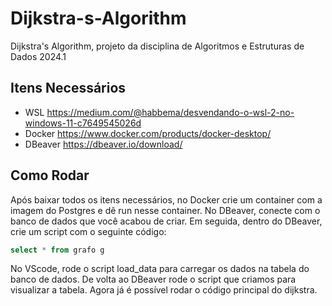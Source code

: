 # Dijkstra-s-Algorithm
Dijkstra's Algorithm, projeto da disciplina de Algoritmos e Estruturas de Dados 2024.1

## Itens Necessários
- WSL <https://medium.com/@habbema/desvendando-o-wsl-2-no-windows-11-c7649545026d>
- Docker <https://www.docker.com/products/docker-desktop/>
- DBeaver <https://dbeaver.io/download/>

## Como Rodar
Após baixar todos os itens necessários, no Docker crie um container com a imagem do Postgres e dê run nesse container.
No DBeaver, conecte com o banco de dados que você acabou de criar. Em seguida, dentro do DBeaver, crie um script com o seguinte código:
~~~sql
select * from grafo g 
~~~
No VScode, rode o script load_data para carregar os dados na tabela do banco de dados. De volta ao DBeaver rode o script que criamos para visualizar a tabela.
Agora já é possível rodar o código principal do dijkstra.
